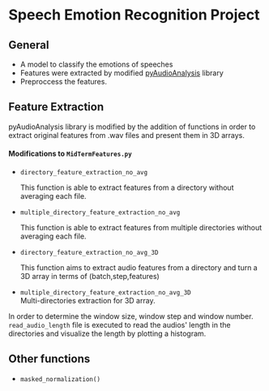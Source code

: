 # Speech Emotion Recognition Project

## General
- A model to classify the emotions of speeches
- Features were extracted by modified [pyAudioAnalysis](https://github.com/tyiannak/pyAudioAnalysis) library
- Preproccess the features.





## Feature Extraction
pyAudioAnalysis library is modified by the addition of functions in order to extract original features from .wav files and present them in 3D arrays.

#### Modifications to `MidTermFeatures.py` 

-  `directory_feature_extraction_no_avg`<br/>

    This function is able to extract features from a directory without averaging each file.
   &NewLine;

-  `multiple_directory_feature_extraction_no_avg`<br/>

    This function is able to extract features from multiple directories without averaging each file. 
   &NewLine;

-  `directory_feature_extraction_no_avg_3D`<br/>

    This function aims to extract audio features from a directory and turn a 3D array in terms of  (batch,step,features)
   &NewLine;

-  `multiple_directory_feature_extraction_no_avg_3D`<br/>
    Multi-directories extraction for 3D array.

In order to determine the window size, window step and window number.
`read_audio_length` file is executed to read the audios' length in the directories and visualize the length by plotting a histogram.
## Other functions

- `masked_normalization()`

